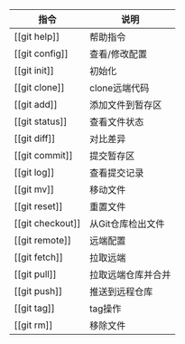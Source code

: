 指令 | 说明
-- |--
[[git help]] | 帮助指令
[[git config]]|查看/修改配置
[[git init]]|初始化
[[git clone]]|clone远端代码
[[git add]]|添加文件到暂存区
[[git status]]|查看文件状态
[[git diff]]|对比差异
[[git commit]]|提交暂存区
[[git log]]|查看提交记录
[[git mv]]|移动文件
[[git reset]]|重置文件
[[git checkout]]|从Git仓库检出文件
[[git remote]]|远端配置
[[git fetch]]|拉取远端
[[git pull]]|拉取远端仓库并合并
[[git push]]|推送到远程仓库
[[git tag]]|tag操作
[[git rm]]|移除文件
